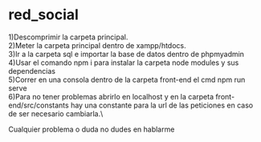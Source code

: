 # red_social

1)Descomprimir la carpeta principal.\
2)Meter la carpeta principal dentro de xampp/htdocs.\
3)Ir a la carpeta sql e importar la base de datos dentro de phpmyadmin\
4)Usar el comando npm i para instalar la carpeta node modules y sus dependencias\
5)Correr en una consola dentro de la carpeta front-end el cmd npm run serve\
6)Para no tener problemas abrirlo en localhost y en la carpeta front-end/src/constants hay una constante para la url de las peticiones en caso de ser necesario cambiarla.\

Cualquier problema o duda no dudes en hablarme 
